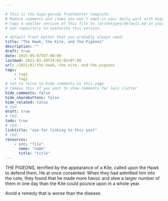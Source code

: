 ```yaml
---

# This is the hugo-garuda frontmatter template.
# Remove comments and items you won't need in your daily work with Hugo.
# Copy a smaller version of this file to /archetypes/default.md in your
# own repository to overwrite this version.

# default front matter that you probably always need:
title: "The Hawk, the Kite, and the Pigeons"
description: ""
draft: true
date: 2015-05-07T07:00:00
lastmod: 2021-01-20T19:03:02+07:00
url: /2021/01/the-hawk,-the-kite,-and-the-pigeons
tags:
    - tag1
    - tag2
# set to false to hide comments on this page
# remove this if you want to show comments for less clutter
hide_comments: false
hide_sharebuttons: false
hide_related: false
# tbd.
draft: true
# tbd.
todo: true
# tbd.
linktitle: "use for linking to this post"
# tbd.
resources:
    - src: "file"
      name: "name"
      title: "title"
---
```

THE PIGEONS, terrified by the appearance of a Kite, called upon the Hawk to defend them. He at once consented. When they had admitted him into the cote, they found that he made more havoc and slew a larger number of them in one day than the Kite could pounce upon in a whole year.

Avoid a remedy that is worse than the disease.
